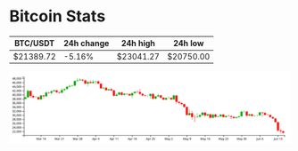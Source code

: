 # Bitcoin Stats

BTC/USDT|24h change|24h high|24h low|
|---|---|---|---|
|$21389.72|-5.16%|$23041.27|$20750.00|

<img src="./chart.svg">

